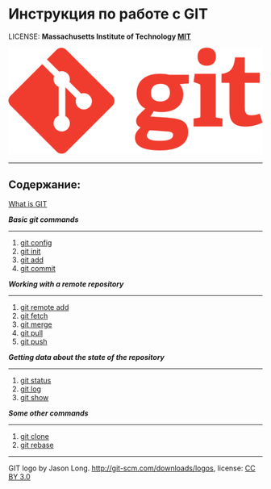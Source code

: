 # Инструкция по работе с GIT

LICENSE: **Massachusetts Institute of Technology [MIT](./license.md)**

![git-logo](./assets\Git-logo-orange.svg)

---

## **Содержание:**

 [What is GIT](./description.md)

 ***Basic git commands***

   ---

1. [git config](./git_config.md)
2. [git init](./git_init.md)
3. [git add](./add.md)
4. [git commit](./git_commit.md)

***Working with a remote repository***

---

1. [git remote add](./git_remote_add.md)
2. [git fetch](./git_fetch.md)
3. [git merge](./git_merge.md)
4. [git pull](./git_pull.md)
5. [git push](./git_push.md)

***Getting data about the state of the repository***

---

1. [git status](./git_status.md)
2. [git log](./git_log.md)
3. [git show](./git_show.md)

***Some other commands***

---

1. [git clone](./git_clone.md)
2. [git rebase](./git_rebase.md)

---

GIT logo by Jason Long. <http://git-scm.com/downloads/logos>, license: [CC BY 3.0](https://creativecommons.org/licenses/by/3.0/)

